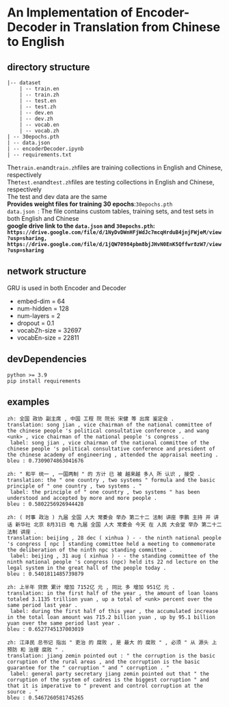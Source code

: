 # An Implementation of Encoder-Decoder in Translation from Chinese to English
## directory structure
```
|-- dataset  
    | -- train.en  
    | -- train.zh  
    | -- test.en  
    | -- test.zh   
    | -- dev.en  
    | -- dev.zh 
    | -- vocab.en
    | -- vocab.zh
| -- 30epochs.pth
| -- data.json
| -- encoderDecoder.ipynb
| -- requirements.txt
``` 
The`train.en`and`train.zh`files are training collections in English and Chinese, respectively  
The`test.en`and`test.zh`files are testing collections in English and Chinese, respectively  
The test and dev data are the same  
**Provides weight files for training 30 epochs**:`30epochs.pth`  
`data.json `: The file contains custom tables, training sets, and test sets in both English and Chinese   
**google drive link to the `data.json` and `30epochs.pth`: `https://drive.google.com/file/d/1NyDvDWnHFjWdJc7mcqHrduB4jnjFWjeM/view?usp=sharing, https://drive.google.com/file/d/1jQW70984pbm8bjJHvN0EnK5Qffwr8zW7/view?usp=sharing`**
## network structure  
GRU is used in both Encoder and Decoder  
- embed-dim = 64
- num-hidden = 128
- num-layers = 2
- dropout = 0.1
- vocabZh-size = 32697
- vocabEn-size = 22811 
## devDependencies 
`python >= 3.9`  
`pip install requirements`    
## examples  
```
zh: 全国 政协 副主席 , 中国 工程 院 院长 宋健 等 出席 鉴定会 .
translation: song jian , vice chairman of the national committee of the chinese people 's political consultative conference , and wang <unk> , vice chairman of the national people 's congress .
 label: song jian , vice chairman of the national committee of the chinese people 's political consultative conference and president of the chinese academy of engineering , attended the appraisal meeting .
bleu : 0.7309074863041676

zh: " 和平 统一 , 一国两制 " 的 方计 已 被 越来越 多人 所 认识 , 接受 .
translation: the " one country , two systems " formula and the basic principle of " one country , two systems . "
 label: the principle of " one country , two systems " has been understood and accepted by more and more people .
bleu : 0.5802256926944428

zh: ( 时事 政治 ) 九届 全国 人大 常委会 举办 第二十二 法制 讲座 李鹏 主持 并 讲话 新华社 北京 8月31日 电 九届 全国 人大 常委会 今天 在 人民 大会堂 举办 第二十二 法制 讲座 .
translation: beijing , 28 dec ( xinhua ) - - the ninth national people 's congress [ npc ] standing committee held a meeting to commemorate the deliberation of the ninth npc standing committee .
 label: beijing , 31 aug ( xinhua ) - - the standing committee of the ninth national people 's congress (npc) held its 22 nd lecture on the legal system in the great hall of the people today .
bleu : 0.5401811485739879

zh: 上半年 贷款 累计 增加 7152亿 元 , 同比 多 增加 951亿 元 .
translation: in the first half of the year , the amount of loan loans totaled 3.1135 trillion yuan , up a total of <unk> percent over the same period last year .
 label: during the first half of this year , the accumulated increase in the total loan amount was 715.2 billion yuan , up by 95.1 billion yuan over the same period last year .
bleu : 0.6527745137003019

zh: 江泽民 总书记 指出 " 吏治 的 腐败 , 是 最大 的 腐败 " , 必须 " 从 源头 上 预防 和 治理 腐败 " .
translation: jiang zemin pointed out : " the corruption is the basic corruption of the rural areas , and the corruption is the basic guarantee for the " corruption " and " corruption . "
 label: general party secretary jiang zemin pointed out that " the corruption of the system of cadres is the biggest corruption " and that it is imperative to " prevent and control corruption at the source . "
bleu : 0.5467260581745265
```
